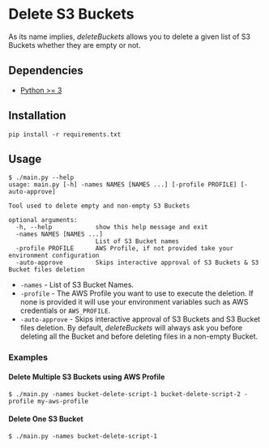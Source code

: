 # Delete S3 Buckets

As its name implies, *deleteBuckets* allows you to delete a given list of S3 Buckets whether they are empty or not.

## Dependencies

- [Python >= 3](https://www.python.org/downloads/)

## Installation

```commandline
pip install -r requirements.txt
```

## Usage

```shell
$ ./main.py --help
usage: main.py [-h] -names NAMES [NAMES ...] [-profile PROFILE] [-auto-approve]

Tool used to delete empty and non-empty S3 Buckets

optional arguments:
  -h, --help            show this help message and exit
  -names NAMES [NAMES ...]
                        List of S3 Bucket names
  -profile PROFILE      AWS Profile, if not provided take your environment configuration
  -auto-approve         Skips interactive approval of S3 Buckets & S3 Bucket files deletion
```

- `-names` - List of S3 Bucket Names.
- `-profile` - The AWS Profile you want to use to execute the deletion. If none is provided it will use your environment variables such as AWS credentials or `AWS_PROFILE`.
- `-auto-approve` - Skips interactive approval of S3 Buckets and S3 Bucket files deletion. By default, *deleteBuckets* will always ask you before deleting all the Bucket and before deleting files in a non-empty Bucket.

### Examples

#### Delete Multiple S3 Buckets using AWS Profile

```shell
$ ./main.py -names bucket-delete-script-1 bucket-delete-script-2 -profile my-aws-profile
```

#### Delete One S3 Bucket
```shell
$ ./main.py -names bucket-delete-script-1
```
